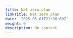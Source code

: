 ```yaml
---
title: Net zero plan
linkTitle: Net zero plan
date: '2025-05-01T21:06:00Z'
weight: 0
description: No content
---
```



